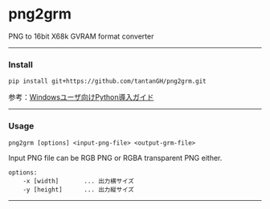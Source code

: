 # png2grm
PNG to 16bit X68k GVRAM format converter

---

### Install

    pip install git+https://github.com/tantanGH/png2grm.git

参考：[Windowsユーザ向けPython導入ガイド](https://github.com/tantanGH/distribution/blob/main/windows_python_for_x68k.md)

---

### Usage

    png2grm [options] <input-png-file> <output-grm-file>

Input PNG file can be RGB PNG or RGBA transparent PNG either.

    options:
        -x [width]       ... 出力横サイズ
        -y [height]      ... 出力縦サイズ

---
